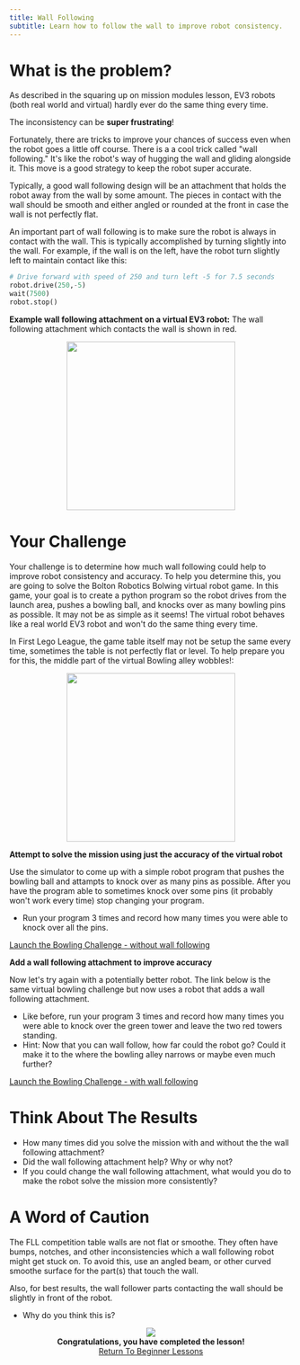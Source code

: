 ```yaml
---
title: Wall Following 
subtitle: Learn how to follow the wall to improve robot consistency.
---
```


# What is the problem?
As described in the squaring up on mission modules lesson, EV3 robots (both real world and virtual) hardly ever do the same thing every time.  

The inconsistency can be __super frustrating__!  

Fortunately, there are tricks to improve your chances of success even when the robot goes a little off course.  There is a a cool trick called "wall following." It's like the robot's way of hugging the wall and gliding alongside it. This move is a good strategy to keep the robot super accurate.

Typically, a good wall following design will be an attachment that holds the robot away from the wall by some amount.  The pieces in contact with the wall should be smooth and either angled or rounded at the front in case the wall is not perfectly flat.

An important part of wall following is to make sure the robot is always in contact with the wall.  This is typically accomplished by turning slightly into the wall.  For example, if the wall is on the left, have the robot turn slightly left to maintain contact like this:

```python
# Drive forward with speed of 250 and turn left -5 for 7.5 seconds
robot.drive(250,-5)
wait(7500)
robot.stop()
```

__Example wall following attachment on a virtual EV3 robot:__
The wall following attachment which contacts the wall is shown in red.
<p  align="center"><img src="../../../images/wallfollowing_robot.jpg" width=300></P>

# Your Challenge
Your challenge is to determine how much wall following could help to improve robot consistency and accuracy.  To help you determine this, you are going to solve the Bolton Robotics Bolwing virtual robot game.  In this game, your goal is to create a python program so the robot drives from the launch area, pushes a bowling ball, and knocks over as many bowling pins as possible.  It may not be as simple as it seems!  The virtual robot behaves like a real world EV3 robot and won't do the same thing every time.  

In First Lego League, the game table itself may not be setup the same every time, sometimes the table is not perfectly flat or level.  To help prepare you for this, the middle part of the virtual Bowling alley wobbles!:
<p  align="center"><img src="../../../images/bowling_game.jpg" width=300></P>

__Attempt to solve the mission using just the accuracy of the virtual robot__

Use the simulator to come up with a simple robot program that pushes the bowling ball and attampts to knock over as many pins as possible.  After you have the program able to sometimes knock over some pins (it probably won't work every time) stop changing your program.  
- Run your program 3 times and record how many times you were able to knock over all the pins.

[Launch the Bowling Challenge - without wall following](https://fssfll.github.io/gears/public/index.html?worldJSON=https%3A%2F%2Ffssfll.github.io%2Ffssfll%2Flessons%2Fwallfollow%2Fbowling_world.json)

__Add a wall following attachment to improve accuracy__

Now let's try again with a potentially better robot. The link below is the same virtual bowling challenge but now uses a robot that adds a wall following attachment.  
- Like before, run your program 3 times and record how many times you were able to knock over the green tower and leave the two red towers standing.
- Hint: Now that you can wall follow, how far could the robot go?  Could it make it to the where the bowling alley narrows or maybe even much further?

[Launch the Bowling Challenge - with wall following](https://fssfll.github.io/gears/public/index.html?worldJSON=https%3A%2F%2Ffssfll.github.io%2Ffssfll%2Flessons%2Fwallfollow%2Fbowling_world.json&robotJSON=https%3A%2F%2Ffssfll.github.io%2Ffssfll%2Flessons%2Fwallfollow%2Fwallfollow_robot.json)

# Think About The Results
- How many times did you solve the mission with and without the the wall following attachment?  
- Did the wall following attachment help?  Why or why not?
- If you could change the wall following attachment, what would you do to make the robot solve the mission more consistently?

# A Word of Caution
The FLL competition table walls are not flat or smoothe.  They often have bumps, notches, and other inconsistencies which a wall following robot might get stuck on.  To avoid this, use an angled beam, or other curved smoothe surface for the part(s) that touch the wall.  

Also, for best results, the wall follower parts contacting the wall should be slightly in front of the robot.
- Why do you think this is?

<p align="center">
<IMG ALIGN="CENTER" SRC="https://fssfll.github.io/fssfll/images/finish.jpg">
<BR>
<B>Congratulations, you have completed the lesson!</B><BR>
<A HREF="https://fssfll.github.io/fssfll/lessons/beginner/">Return To Beginner Lessons</A>
<BR>
 </P>
